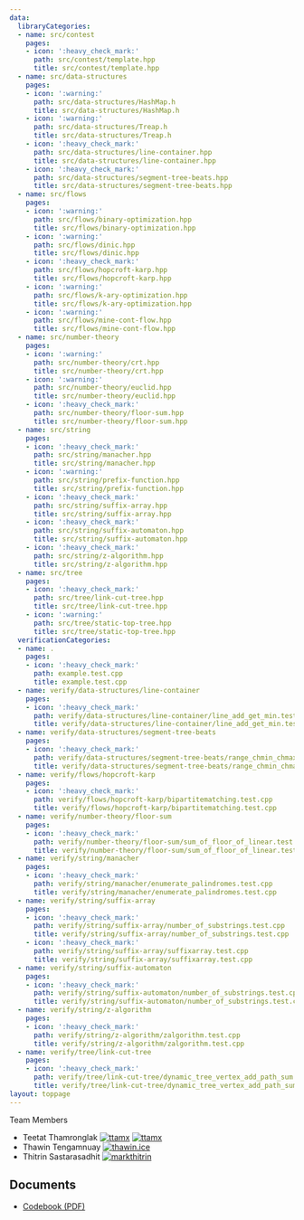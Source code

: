 ```yaml
---
data:
  libraryCategories:
  - name: src/contest
    pages:
    - icon: ':heavy_check_mark:'
      path: src/contest/template.hpp
      title: src/contest/template.hpp
  - name: src/data-structures
    pages:
    - icon: ':warning:'
      path: src/data-structures/HashMap.h
      title: src/data-structures/HashMap.h
    - icon: ':warning:'
      path: src/data-structures/Treap.h
      title: src/data-structures/Treap.h
    - icon: ':heavy_check_mark:'
      path: src/data-structures/line-container.hpp
      title: src/data-structures/line-container.hpp
    - icon: ':heavy_check_mark:'
      path: src/data-structures/segment-tree-beats.hpp
      title: src/data-structures/segment-tree-beats.hpp
  - name: src/flows
    pages:
    - icon: ':warning:'
      path: src/flows/binary-optimization.hpp
      title: src/flows/binary-optimization.hpp
    - icon: ':warning:'
      path: src/flows/dinic.hpp
      title: src/flows/dinic.hpp
    - icon: ':heavy_check_mark:'
      path: src/flows/hopcroft-karp.hpp
      title: src/flows/hopcroft-karp.hpp
    - icon: ':warning:'
      path: src/flows/k-ary-optimization.hpp
      title: src/flows/k-ary-optimization.hpp
    - icon: ':warning:'
      path: src/flows/mine-cont-flow.hpp
      title: src/flows/mine-cont-flow.hpp
  - name: src/number-theory
    pages:
    - icon: ':warning:'
      path: src/number-theory/crt.hpp
      title: src/number-theory/crt.hpp
    - icon: ':warning:'
      path: src/number-theory/euclid.hpp
      title: src/number-theory/euclid.hpp
    - icon: ':heavy_check_mark:'
      path: src/number-theory/floor-sum.hpp
      title: src/number-theory/floor-sum.hpp
  - name: src/string
    pages:
    - icon: ':heavy_check_mark:'
      path: src/string/manacher.hpp
      title: src/string/manacher.hpp
    - icon: ':warning:'
      path: src/string/prefix-function.hpp
      title: src/string/prefix-function.hpp
    - icon: ':heavy_check_mark:'
      path: src/string/suffix-array.hpp
      title: src/string/suffix-array.hpp
    - icon: ':heavy_check_mark:'
      path: src/string/suffix-automaton.hpp
      title: src/string/suffix-automaton.hpp
    - icon: ':heavy_check_mark:'
      path: src/string/z-algorithm.hpp
      title: src/string/z-algorithm.hpp
  - name: src/tree
    pages:
    - icon: ':heavy_check_mark:'
      path: src/tree/link-cut-tree.hpp
      title: src/tree/link-cut-tree.hpp
    - icon: ':warning:'
      path: src/tree/static-top-tree.hpp
      title: src/tree/static-top-tree.hpp
  verificationCategories:
  - name: .
    pages:
    - icon: ':heavy_check_mark:'
      path: example.test.cpp
      title: example.test.cpp
  - name: verify/data-structures/line-container
    pages:
    - icon: ':heavy_check_mark:'
      path: verify/data-structures/line-container/line_add_get_min.test.cpp
      title: verify/data-structures/line-container/line_add_get_min.test.cpp
  - name: verify/data-structures/segment-tree-beats
    pages:
    - icon: ':heavy_check_mark:'
      path: verify/data-structures/segment-tree-beats/range_chmin_chmax_add_range_sum.test.cpp
      title: verify/data-structures/segment-tree-beats/range_chmin_chmax_add_range_sum.test.cpp
  - name: verify/flows/hopcroft-karp
    pages:
    - icon: ':heavy_check_mark:'
      path: verify/flows/hopcroft-karp/bipartitematching.test.cpp
      title: verify/flows/hopcroft-karp/bipartitematching.test.cpp
  - name: verify/number-theory/floor-sum
    pages:
    - icon: ':heavy_check_mark:'
      path: verify/number-theory/floor-sum/sum_of_floor_of_linear.test.cpp
      title: verify/number-theory/floor-sum/sum_of_floor_of_linear.test.cpp
  - name: verify/string/manacher
    pages:
    - icon: ':heavy_check_mark:'
      path: verify/string/manacher/enumerate_palindromes.test.cpp
      title: verify/string/manacher/enumerate_palindromes.test.cpp
  - name: verify/string/suffix-array
    pages:
    - icon: ':heavy_check_mark:'
      path: verify/string/suffix-array/number_of_substrings.test.cpp
      title: verify/string/suffix-array/number_of_substrings.test.cpp
    - icon: ':heavy_check_mark:'
      path: verify/string/suffix-array/suffixarray.test.cpp
      title: verify/string/suffix-array/suffixarray.test.cpp
  - name: verify/string/suffix-automaton
    pages:
    - icon: ':heavy_check_mark:'
      path: verify/string/suffix-automaton/number_of_substrings.test.cpp
      title: verify/string/suffix-automaton/number_of_substrings.test.cpp
  - name: verify/string/z-algorithm
    pages:
    - icon: ':heavy_check_mark:'
      path: verify/string/z-algorithm/zalgorithm.test.cpp
      title: verify/string/z-algorithm/zalgorithm.test.cpp
  - name: verify/tree/link-cut-tree
    pages:
    - icon: ':heavy_check_mark:'
      path: verify/tree/link-cut-tree/dynamic_tree_vertex_add_path_sum.test.cpp
      title: verify/tree/link-cut-tree/dynamic_tree_vertex_add_path_sum.test.cpp
layout: toppage
---
```

Team Members
- Teetat Thamronglak [![ttamx](https://img.shields.io/endpoint?url=https%3A%2F%2Fatcoder-badges.now.sh%2Fapi%2Fcodeforces%2Fjson%2Fttamx)](https://codeforces.com/profile/ttamx) [![ttamx](https://img.shields.io/endpoint?url=https%3A%2F%2Fatcoder-badges.now.sh%2Fapi%2Fatcoder%2Fjson%2Fttamx)](https://atcoder.jp/users/ttamx)
- Thawin Tengamnuay [![thawin.ice](https://img.shields.io/endpoint?url=https%3A%2F%2Fatcoder-badges.now.sh%2Fapi%2Fcodeforces%2Fjson%2Fthawin.ice)](https://codeforces.com/profile/thawin.ice) 
- Thitrin Sastarasadhit [![markthitrin](https://img.shields.io/endpoint?url=https%3A%2F%2Fatcoder-badges.now.sh%2Fapi%2Fcodeforces%2Fjson%2Fmarkthitrin)](https://codeforces.com/profile/markthitrin)

## Documents
- [Codebook (PDF)](kactl.pdf)
